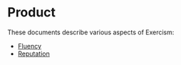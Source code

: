 # Product

These documents describe various aspects of Exercism:

- [Fluency](/docs/product/fluency)
- [Reputation](/docs/product/reputation)
